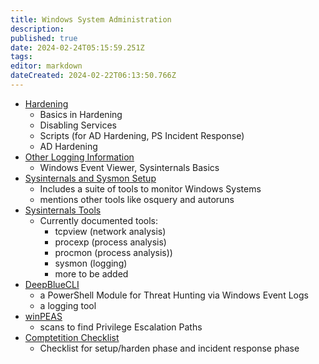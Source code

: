 ```yaml
---
title: Windows System Administration
description: 
published: true
date: 2024-02-24T05:15:59.251Z
tags: 
editor: markdown
dateCreated: 2024-02-22T06:13:50.766Z
---
```

- [Hardening](windows-system-administration/hardening.md)
	- Basics in Hardening
	- Disabling Services
	- Scripts (for AD Hardening, PS Incident Response)
	- AD Hardening
- [Other Logging Information](windows-system-administration/other-logging.md)
	- Windows Event Viewer, Sysinternals Basics
- [Sysinternals and Sysmon Setup](windows-system-administration/sysinternals-setup-and-basics.md)
	- Includes a suite of tools to monitor Windows Systems
	- mentions other tools like osquery and autoruns
- [Sysinternals Tools](windows-system-administration/sysinternals-tools.md)
	- Currently documented tools:
		- tcpview (network analysis)
		- procexp (process analysis)
		- procmon (process analysis))
		- sysmon (logging)
		- more to be added
- [DeepBlueCLI](windows-system-administration/deep-blue-cli.md)
	- a PowerShell Module for Threat Hunting via Windows Event Logs
	- a logging tool
- [winPEAS](windows-system-administration/winpeas.md)
	- scans to find Privilege Escalation Paths
- [Comptetition Checklist](windows-system-administration/windows-checklist.md)
	- Checklist for setup/harden phase and incident response phase




